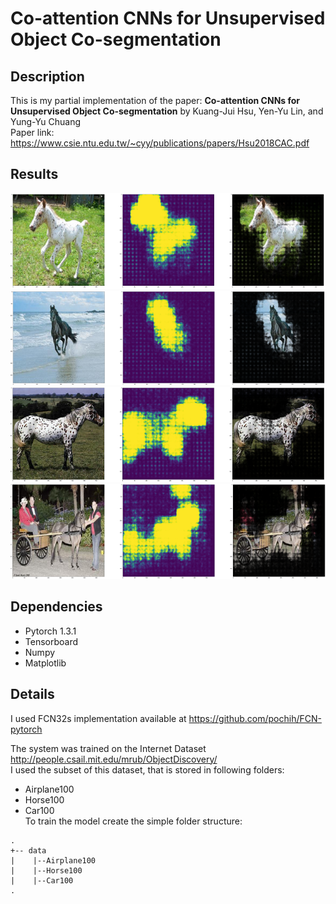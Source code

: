 # Co-attention CNNs for Unsupervised Object Co-segmentation

## Description

This is my partial implementation of the paper: **Co-attention CNNs for Unsupervised Object Co-segmentation** by Kuang-Jui Hsu, Yen-Yu Lin, and Yung-Yu Chuang  
Paper link:  
https://www.csie.ntu.edu.tw/~cyy/publications/papers/Hsu2018CAC.pdf

## Results
![](img/example0.png)
![](img/example1.png)
![](img/example2.png)
![](img/example4.png)

## Dependencies
- Pytorch 1.3.1
- Tensorboard
- Numpy
- Matplotlib
## Details
I used FCN32s implementation available at https://github.com/pochih/FCN-pytorch

The system was trained on the Internet Dataset http://people.csail.mit.edu/mrub/ObjectDiscovery/  
I used the subset of this dataset, that is stored in following folders:
- Airplane100
- Horse100
- Car100  
To train the model create the simple folder structure:  
```
.
+-- data
|    |--Airplane100
|    |--Horse100
|    |--Car100
.
```
